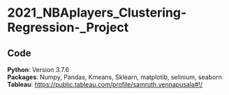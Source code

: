 # 2021_NBAplayers_Clustering-Regression-_Project

## Code
**Python**: Version 3.7.6    
**Packages**: Numpy, Pandas, Kmeans, Sklearn, matplotib, selinium, seaborn
**Tableau**: https://public.tableau.com/profile/samruth.vennapusala#!/
